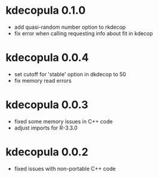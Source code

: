 # kdecopula 0.1.0
* add quasi-random number option to rkdecop
* fix error when calling requesting info about fit in kdecop

# kdecopula 0.0.4
* set cutoff for 'stable' option in dkdecop to 50
* fix memory read errors

# kdecopula 0.0.3

* fixed some memory issues in C++ code
* adjust imports for R-3.3.0

# kdecopula 0.0.2

* fixed issues with non-portable C++ code
